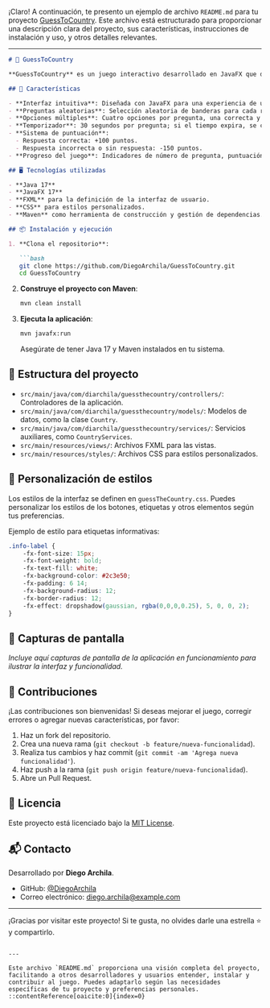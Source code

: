 ¡Claro! A continuación, te presento un ejemplo de archivo `README.md` para tu proyecto [GuessToCountry](https://github.com/DiegoArchila/GuessToCountry/tree/dev). Este archivo está estructurado para proporcionar una descripción clara del proyecto, sus características, instrucciones de instalación y uso, y otros detalles relevantes.

---

````markdown
# 🎌 GuessToCountry

**GuessToCountry** es un juego interactivo desarrollado en JavaFX que desafía a los jugadores a identificar países a partir de sus banderas. Ideal para quienes desean mejorar sus conocimientos de geografía de una manera divertida y educativa.

## 🚀 Características

- **Interfaz intuitiva**: Diseñada con JavaFX para una experiencia de usuario fluida.
- **Preguntas aleatorias**: Selección aleatoria de banderas para cada ronda.
- **Opciones múltiples**: Cuatro opciones por pregunta, una correcta y tres distractores.
- **Temporizador**: 30 segundos por pregunta; si el tiempo expira, se considera incorrecta.
- **Sistema de puntuación**:
  - Respuesta correcta: +100 puntos.
  - Respuesta incorrecta o sin respuesta: -150 puntos.
- **Progreso del juego**: Indicadores de número de pregunta, puntuación actual y tiempo restante.

## 🖥️ Tecnologías utilizadas

- **Java 17**
- **JavaFX 17**
- **FXML** para la definición de la interfaz de usuario.
- **CSS** para estilos personalizados.
- **Maven** como herramienta de construcción y gestión de dependencias.

## 📦 Instalación y ejecución

1. **Clona el repositorio**:

   ```bash
   git clone https://github.com/DiegoArchila/GuessToCountry.git
   cd GuessToCountry
````

2. **Construye el proyecto con Maven**:

   ```bash
   mvn clean install
   ```

3. **Ejecuta la aplicación**:

   ```bash
   mvn javafx:run
   ```

   Asegúrate de tener Java 17 y Maven instalados en tu sistema.

## 🧩 Estructura del proyecto

* `src/main/java/com/diarchila/guessthecountry/controllers/`: Controladores de la aplicación.
* `src/main/java/com/diarchila/guessthecountry/models/`: Modelos de datos, como la clase `Country`.
* `src/main/java/com/diarchila/guessthecountry/services/`: Servicios auxiliares, como `CountryServices`.
* `src/main/resources/views/`: Archivos FXML para las vistas.
* `src/main/resources/styles/`: Archivos CSS para estilos personalizados.

## 🎨 Personalización de estilos

Los estilos de la interfaz se definen en `guessTheCountry.css`. Puedes personalizar los estilos de los botones, etiquetas y otros elementos según tus preferencias.

Ejemplo de estilo para etiquetas informativas:

```css
.info-label {
    -fx-font-size: 15px;
    -fx-font-weight: bold;
    -fx-text-fill: white;
    -fx-background-color: #2c3e50;
    -fx-padding: 6 14;
    -fx-background-radius: 12;
    -fx-border-radius: 12;
    -fx-effect: dropshadow(gaussian, rgba(0,0,0,0.25), 5, 0, 0, 2);
}
```

## 📸 Capturas de pantalla

*Incluye aquí capturas de pantalla de la aplicación en funcionamiento para ilustrar la interfaz y funcionalidad.*

## 🤝 Contribuciones

¡Las contribuciones son bienvenidas! Si deseas mejorar el juego, corregir errores o agregar nuevas características, por favor:

1. Haz un fork del repositorio.
2. Crea una nueva rama (`git checkout -b feature/nueva-funcionalidad`).
3. Realiza tus cambios y haz commit (`git commit -am 'Agrega nueva funcionalidad'`).
4. Haz push a la rama (`git push origin feature/nueva-funcionalidad`).
5. Abre un Pull Request.

## 📄 Licencia

Este proyecto está licenciado bajo la [MIT License](LICENSE).

## 📬 Contacto

Desarrollado por **Diego Archila**.

* GitHub: [@DiegoArchila](https://github.com/DiegoArchila)
* Correo electrónico: [diego.archila@example.com](mailto:diego.archila@example.com)

---

¡Gracias por visitar este proyecto! Si te gusta, no olvides darle una estrella ⭐ y compartirlo.

```

---

Este archivo `README.md` proporciona una visión completa del proyecto, facilitando a otros desarrolladores y usuarios entender, instalar y contribuir al juego. Puedes adaptarlo según las necesidades específicas de tu proyecto y preferencias personales.
::contentReference[oaicite:0]{index=0}
 
```
